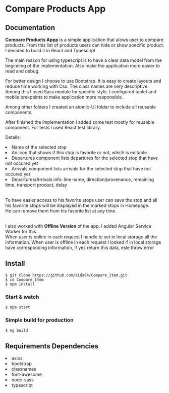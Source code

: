 # Compare Products App

## Documentation

<b>Compare Products Appp</b> is a simple application that alows user to compare products. From this list of products users can hide or show specific product.
I decided to build it in React and Typescript. 

The main reason for using typescript is to have a clear data model from the beginning of the implementation. Also make the application more easier to read and debug. 

For better design I choose to use Bootstrap. It is easy to create layouts and reduce time working with Css. The class names are very descriptive. Among this I used Sass module for specific style. I configured tablet and mobile brekpoints to make application more responsible.

Among other folders I created an atomic-UI folder to include all reusable components. 

After finished the implementation I added some test mostly for reusable component. For tests I used React test library.

Details:
<li>Name of the selected stop</li>
<li>An icon that shows if this stop is favorite or not, which is editable</li>
<li>Departures component lists departures for the selected stop that have not occured yet</li>
<li>Arrivals component lists arrivals for the selected stop that have not occured yet</li>
<li>Departures/Arrivals info: line name, direction/provenance, remaining time, transport product, delay</li>
</br>

To have easier access to his favorite stops user can save the stop and all his favorite stops will be displayed in the marked stops in Homepage.</br>
He can remove them from his favorite list at any time.</br></br>

I also worked with <b> Offline Version </b> of the app. I added Angular Service Worker for this.</br>
When user is online in each request I handle te set in local storage all the information. When user is offline in each request I looked if in local storage have corresponding information, if yes return this data, esle throw error 




## Install

    $ git clone https://github.com/aida94/Compare_Item.git
    $ cd Compare_Item
    $ npm install
    
 ### Start & watch

    $ npm start

### Simple build for production

    $ ng build
    
## Requirements Dependencies  
<li>axios</li>
<li>bootstrap</li>
<li>classnames</li>
<li>font-awesome</li>
<li>node-sass</li>
<li>typescript</li>
